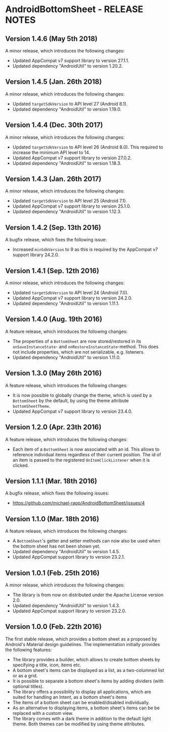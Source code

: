 # AndroidBottomSheet - RELEASE NOTES

## Version 1.4.6 (May 5th 2018)

A minor release, which introduces the following changes:

- Updated AppCompat v7 support library to version 27.1.1.
- Updated dependency "AndroidUtil" to version 1.20.2.


## Version 1.4.5 (Jan. 26th 2018)

A minor release, which introduces the following changes:

- Updated `targetSdkVersion` to API level 27 (Android 8.1).
- Updated dependency "AndroidUtil" to version 1.19.0.

## Version 1.4.4 (Dec. 30th 2017)

A minor release, which introduces the following changes:

- Updated `targetSdkVersion` to API level 26 (Android 8.0). This required to increase the minimum API level to 14.
- Updated AppCompat v7 support library to version 27.0.2.
- Updated dependency "AndroidUtil" to version 1.18.3.

## Version 1.4.3 (Jan. 26th 2017)

A minor release, which introduces the following changes:

- Updated `targetSdkVersion` to API level 25 (Android 7.1).
- Updated AppCompat v7 support library to version 25.1.0.
- Updated dependency "AndroidUtil" to version 1.12.3.

## Version 1.4.2 (Sep. 13th 2016)

A bugfix release, which fixes the following issue:

- Increased `minSdkVersion` to 9 as this is required by the AppCompat v7 support library 24.2.0.

## Version 1.4.1 (Sep. 12th 2016)

A minor release, which introduces the following changes:

- Updated `targetSdkVersion` to API level 24 (Android 7.0).
- Updated AppCompat v7 support library to version 24.2.0.
- Updated dependency "AndroidUtil" to version 1.11.1.

## Version 1.4.0 (Aug. 19th 2016)

A feature release, which introduces the following changes:

- The properties of a `BottomSheet` are now stored/restored in its `onSaveInstanceState`- and `onRestoreInstanceState`-method. This does not include properties, which are not serializable, e.g. listeners.
- Updated dependency "AndroidUtil" to version 1.11.0.

## Version 1.3.0 (May 26th 2016)

A feature release, which introduces the following changes:

- It is now possible to globally change the theme, which is used by a `BottomSheet` by the default, by using the theme attribute `bottomSheetTheme`.
- Updated AppCompat v7 support library to version 23.4.0.

## Version 1.2.0 (Apr. 23th 2016)

A feature release, which introduces the following changes:

- Each item of a `BottomSheet` is now associated with an id. This allows to reference individual items regardless of their current position. The id of an item is passed to the registered `OnItemClickListener` when it is clicked.

## Version 1.1.1 (Mar. 18th 2016)

A bugfix release, which fixes the following issues:

- https://github.com/michael-rapp/AndroidBottomSheet/issues/4

## Version 1.1.0 (Mar. 18th 2016)

A feature release, which introduces the following changes:

- A `BottomSheet`'s getter and setter methods can now also be used when the bottom sheet has not been shown yet.
- Updated dependency "AndroidUtil" to version 1.4.5.
- Updated AppCompat support library to version 23.2.1.

## Version 1.0.1 (Feb. 25th 2016)

A minor release, which introduces the following changes:

- The library is from now on distributed under the Apache License version 2.0. 
- Updated dependency "AndroidUtil" to version 1.4.3.
- Updated AppCompat support library to version 23.2.0.

## Version 1.0.0 (Feb. 22th 2016)

The first stable release, which provides a bottom sheet as a proposed by Android's Material design guidelines. The implementation initially provides the following features:

- The library provides a builder, which allows to create bottom sheets by specifying a title, icon, items etc.
- A bottom sheet's items can be displayed as a list, as a two-columned list or as a grid.
- It is possible to separate a bottom sheet's items by adding dividers (with optional titles).
- The library offers a possibility to display all applications, which are suited for handling an Intent, as a bottom sheet's items
- The items of a bottom sheet can be enabled/disabled individually.
- As an alternative to displaying items, a bottom sheet's items can be be replaced with a custom view.
- The library comes with a dark theme in addition to the default light theme. Both themes can be modified by using theme attributes.